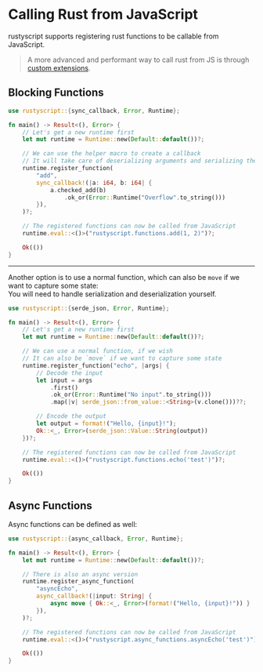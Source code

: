 # Calling Rust from JavaScript
rustyscript supports registering rust functions to be callable from JavaScript. 
> A more advanced and performant way to call rust from JS is through [custom extensions](./custom_extensions.md).

## Blocking Functions

```rust
use rustyscript::{sync_callback, Error, Runtime};

fn main() -> Result<(), Error> {
    // Let's get a new runtime first
    let mut runtime = Runtime::new(Default::default())?;

    // We can use the helper macro to create a callback
    // It will take care of deserializing arguments and serializing the result
    runtime.register_function(
        "add",
        sync_callback!(|a: i64, b: i64| {
            a.checked_add(b)
                .ok_or(Error::Runtime("Overflow".to_string()))
        }),
    )?;

    // The registered functions can now be called from JavaScript
    runtime.eval::<()>("rustyscript.functions.add(1, 2)")?;

    Ok(())
}
```

-----
Another option is to use a normal function, which can also be `move` if we want to capture some state:  
You will need to handle serialization and deserialization yourself.

```rust
use rustyscript::{serde_json, Error, Runtime};

fn main() -> Result<(), Error> {
    // Let's get a new runtime first
    let mut runtime = Runtime::new(Default::default())?;

    // We can use a normal function, if we wish
    // It can also be `move` if we want to capture some state
    runtime.register_function("echo", |args| {
        // Decode the input
        let input = args
            .first()
            .ok_or(Error::Runtime("No input".to_string()))
            .map(|v| serde_json::from_value::<String>(v.clone()))??;

        // Encode the output
        let output = format!("Hello, {input}!");
        Ok::<_, Error>(serde_json::Value::String(output))
    })?;

    // The registered functions can now be called from JavaScript
    runtime.eval::<()>("rustyscript.functions.echo('test')")?;

    Ok(())
}
```

## Async Functions

Async functions can be defined as well:

```rust
use rustyscript::{async_callback, Error, Runtime};

fn main() -> Result<(), Error> {
    let mut runtime = Runtime::new(Default::default())?;

    // There is also an async version
    runtime.register_async_function(
        "asyncEcho",
        async_callback!(|input: String| {
            async move { Ok::<_, Error>(format!("Hello, {input}!")) }
        }),
    )?;

    // The registered functions can now be called from JavaScript
    runtime.eval::<()>("rustyscript.async_functions.asyncEcho('test')")?;

    Ok(())
}
```